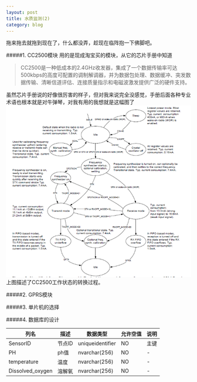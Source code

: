 ```yaml
---
layout: post
title: 水质监测(2)
category: blog
---
```


拖来拖去就拖到现在了，什么都没弄，趁现在临阵抱一下佛脚吧。

#####1. CC2500模块
用的是现成淘宝买的模块，从它的芯片手册中知道
>CC2500是一种低成本的2.4GHz收发器，集成了一个数据传输率可达500kbps的高度可配置的调制解调器，并为数据包处理、数据缓冲、突发数据传输、清晰信道评估、连接质量指示和电磁波激发提供广泛的硬件支持。

虽然芯片手册说的好像很厉害的样子，但对我来说完全没感觉，手册后面各种专业术语也根本就是对牛弹琴，对我有用的我想就是这幅图了
![CC2500状态转换图](../images/m3.png)
上图描述了CC2500工作状态的转换过程。

#####2. GPRS模块


#####3. 单片机的选择


#####4. 数据库的设计

列名             |描述   |数据类型           |允许空值 |说明
--------------- | -----|----------------- |------  |-----
SensorID        |节点ID |uniqueidentifier  |NO      |主键
PH              |ph值   |nvarchar(256)     |NO      |-
temperature     |温度   |nvarchar(256)     |NO      |-
Dissolved_oxygen|溶解氧 |nvarchar(256)     |NO      |-
